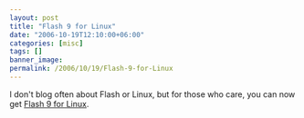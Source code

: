 ```yaml
---
layout: post
title: "Flash 9 for Linux"
date: "2006-10-19T12:10:00+06:00"
categories: [misc]
tags: []
banner_image: 
permalink: /2006/10/19/Flash-9-for-Linux
---
```


I don't blog often about Flash or Linux, but for those who care, you can now get <a href="http://labs.adobe.com/technologies/flashplayer9/">Flash 9 for Linux</a>.